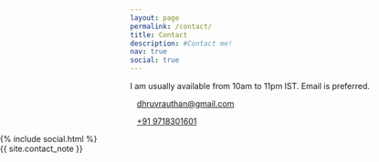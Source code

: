 ```yaml
---
layout: page
permalink: /contact/
title: Contact
description: #Contact me!
nav: true
social: true
---
```


I am usually available from 10am to 11pm IST. Email is preferred.

<i class="fas fa-envelope" style="color:#2698BA; text-align : center;"></i>&nbsp;&nbsp; [dhruvrauthan@gmail.com](mailto:dhruvrauthan@gmail.com)

<i class="fas fa-phone fa-flip-horizontal" style="color:#2698BA"></i>&nbsp;&nbsp; [+91 9718301601](tel:+919718301601)


<div class="social" style= "position: absolute; left:0; right:0; ">
    <div class="contact-icons">
        {% include social.html %}
    </div>
    <div class="contact-note">
        {{ site.contact_note }}
    </div>
</div>